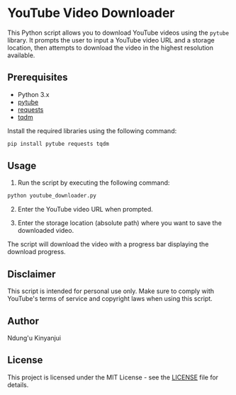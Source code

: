 # YouTube Video Downloader

This Python script allows you to download YouTube videos using the `pytube` library. It prompts the user to input a YouTube video URL and a storage location, then attempts to download the video in the highest resolution available.

## Prerequisites

- Python 3.x
- [pytube](https://python-pytube.readthedocs.io/en/latest/)
- [requests](https://docs.python-requests.org/en/latest/)
- [tqdm](https://github.com/tqdm/tqdm)

Install the required libraries using the following command:

```bash
pip install pytube requests tqdm
```

## Usage

1. Run the script by executing the following command:

```bash
python youtube_downloader.py
```

2. Enter the YouTube video URL when prompted.

3. Enter the storage location (absolute path) where you want to save the downloaded video.

The script will download the video with a progress bar displaying the download progress.

## Disclaimer

This script is intended for personal use only. Make sure to comply with YouTube's terms of service and copyright laws when using this script.

## Author

Ndung'u Kinyanjui

## License

This project is licensed under the MIT License - see the [LICENSE](LICENSE) file for details.



